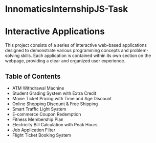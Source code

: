 # InnomaticsInternshipJS-Task
# Interactive Applications

This project consists of a series of interactive web-based applications designed to demonstrate various programming concepts and problem-solving skills. Each application is contained within its own section on the webpage, providing a clear and organized user experience.

## Table of Contents

* ATM Withdrawal Machine
* Student Grading System with Extra Credit
* Movie Ticket Pricing with Time and Age Discount
* Online Shopping Discount & Free Shipping
* Smart Traffic Light System
* E-commerce Coupon Redemption
* Fitness Membership Plan
* Electricity Bill Calculation with Peak Hours
* Job Application Filter
* Flight Ticket Booking System
